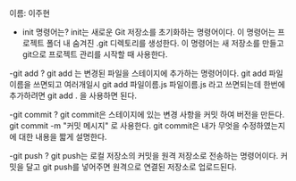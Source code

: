 이름: 이주현
- init 명령어는?
init는 새로운 Git 저장소를 초기화하는 명령어이다.
이 명령어는 프로젝트 폴더 내 숨겨진 .git 디렉토리를 생성한다.
이 명령어는 새 저장소를 만들고 git으로 프로젝트 관리를 시작할 때 사용한다.

-git add ?
git add 는 변경된 파일을 스테이지에 추가하는 명령어이다.
git add 파일 이름을 쓰면되고 여러개일시 git add 파일이름.js 파일이름.js 라고 쓰면되는데 한번에 추가하려면 git add . 을 사용하면 된다.

-git commit ? 
git commit은 스테이지에 있는 변경 사항을 커밋 하여 버전을 만든다.
git commit -m "커밋 메시지" 로 사용한다.
git commit은 내가 무엇을 수정하였는지에 대한 내용을 짧게 설명한다.

-git push ?
git push는 로컬 저장소의 커밋을 원격 저장소로 전송하는 명령어이다.
커밋을 달고 git push를 넣어주면 원격으로 연결된 저장소로 업로드된다.

